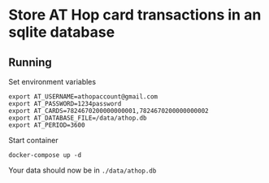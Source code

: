 # Store AT Hop card transactions in an sqlite database

## Running

Set environment variables

```shell
export AT_USERNAME=athopaccount@gmail.com
export AT_PASSWORD=1234password
export AT_CARDS=7824670200000000001,7824670200000000002
export AT_DATABASE_FILE=/data/athop.db
export AT_PERIOD=3600
```

Start container

```shell
docker-compose up -d
```

Your data should now be in `./data/athop.db`


